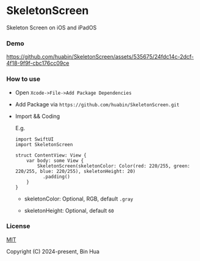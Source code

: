 # SkeletonScreen
Skeleton Screen on iOS and iPadOS

### Demo

https://github.com/huabin/SkeletonScreen/assets/535675/24fdc14c-2dcf-4f18-9f9f-cbc176cc09ce

### How to use

- Open `Xcode->File->Add Package Dependencies`

- Add Package via `https://github.com/huabin/SkeletonScreen.git`

- Import && Coding

  E.g.

  ```
  import SwiftUI
  import SkeletonScreen

  struct ContentView: View {
      var body: some View {
          SkeletonScreen(skeletonColor: Color(red: 220/255, green: 220/255, blue: 220/255), skeletonHeight: 20)
            .padding()
      }
  }
  ```

  - skeletonColor: Optional, RGB, default `.gray`

  - skeletonHeight: Optional, default `60`

### License

[MIT](LICENSE)

Copyright (C) 2024-present, Bin Hua
